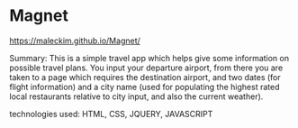 # Magnet

https://maleckim.github.io/Magnet/


Summary: This is a simple travel app which helps give some information on possible travel plans. You input your departure airport,
from there you are taken to a page which requires the destination airport, and two dates (for flight information) and a city name
(used for populating the highest rated local restaurants relative to city input, and also the current weather).

technologies used: HTML, CSS, JQUERY, JAVASCRIPT
